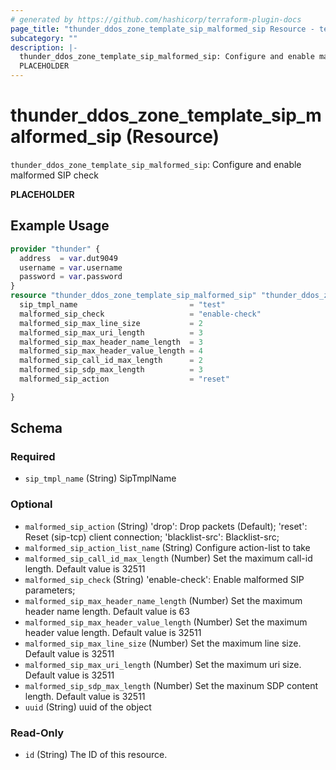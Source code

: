 ```yaml
---
# generated by https://github.com/hashicorp/terraform-plugin-docs
page_title: "thunder_ddos_zone_template_sip_malformed_sip Resource - terraform-provider-thunder"
subcategory: ""
description: |-
  thunder_ddos_zone_template_sip_malformed_sip: Configure and enable malformed SIP check
  PLACEHOLDER
---
```


# thunder_ddos_zone_template_sip_malformed_sip (Resource)

`thunder_ddos_zone_template_sip_malformed_sip`: Configure and enable malformed SIP check

__PLACEHOLDER__

## Example Usage

```terraform
provider "thunder" {
  address  = var.dut9049
  username = var.username
  password = var.password
}
resource "thunder_ddos_zone_template_sip_malformed_sip" "thunder_ddos_zone_template_sip_malformed_sip" {
  sip_tmpl_name                         = "test"
  malformed_sip_check                   = "enable-check"
  malformed_sip_max_line_size           = 2
  malformed_sip_max_uri_length          = 3
  malformed_sip_max_header_name_length  = 3
  malformed_sip_max_header_value_length = 4
  malformed_sip_call_id_max_length      = 2
  malformed_sip_sdp_max_length          = 3
  malformed_sip_action                  = "reset"

}
```

<!-- schema generated by tfplugindocs -->
## Schema

### Required

- `sip_tmpl_name` (String) SipTmplName

### Optional

- `malformed_sip_action` (String) 'drop': Drop packets (Default); 'reset': Reset (sip-tcp) client connection; 'blacklist-src': Blacklist-src;
- `malformed_sip_action_list_name` (String) Configure action-list to take
- `malformed_sip_call_id_max_length` (Number) Set the maximum call-id length. Default value is 32511
- `malformed_sip_check` (String) 'enable-check': Enable malformed SIP parameters;
- `malformed_sip_max_header_name_length` (Number) Set the maximum header name length. Default value is 63
- `malformed_sip_max_header_value_length` (Number) Set the maximum header value length. Default value is 32511
- `malformed_sip_max_line_size` (Number) Set the maximum line size. Default value is 32511
- `malformed_sip_max_uri_length` (Number) Set the maximum uri size. Default value is 32511
- `malformed_sip_sdp_max_length` (Number) Set the maxinum SDP content length. Default value is 32511
- `uuid` (String) uuid of the object

### Read-Only

- `id` (String) The ID of this resource.


